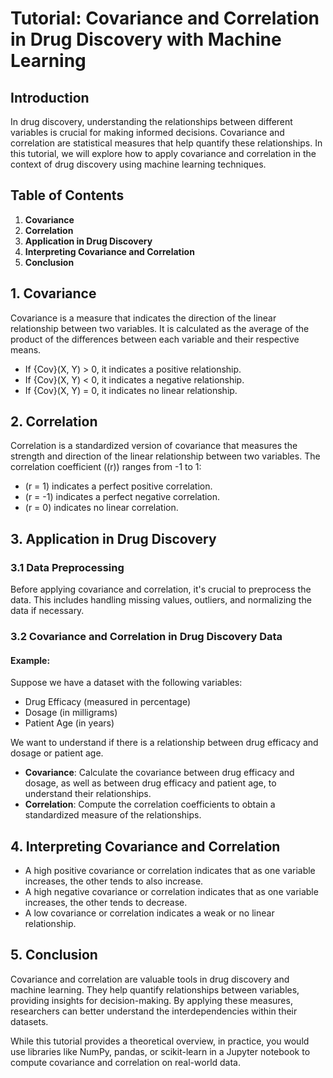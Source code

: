 # Tutorial: Covariance and Correlation in Drug Discovery with Machine Learning

## Introduction

In drug discovery, understanding the relationships between different variables is crucial for making informed decisions. Covariance and correlation are statistical measures that help quantify these relationships. In this tutorial, we will explore how to apply covariance and correlation in the context of drug discovery using machine learning techniques.

## Table of Contents

1. **Covariance**
2. **Correlation**
3. **Application in Drug Discovery**
4. **Interpreting Covariance and Correlation**
5. **Conclusion**


## 1. Covariance

Covariance is a measure that indicates the direction of the linear relationship between two variables. It is calculated as the average of the product of the differences between each variable and their respective means.


- If {Cov}(X, Y) > 0, it indicates a positive relationship.
- If {Cov}(X, Y) < 0, it indicates a negative relationship.
- If {Cov}(X, Y) = 0, it indicates no linear relationship.

## 2. Correlation

Correlation is a standardized version of covariance that measures the strength and direction of the linear relationship between two variables. The correlation coefficient (\(r\)) ranges from -1 to 1:


- (r = 1) indicates a perfect positive correlation.
- (r = -1) indicates a perfect negative correlation.
- (r = 0) indicates no linear correlation.

## 3. Application in Drug Discovery

### 3.1 Data Preprocessing

Before applying covariance and correlation, it's crucial to preprocess the data. This includes handling missing values, outliers, and normalizing the data if necessary.

### 3.2 Covariance and Correlation in Drug Discovery Data

#### Example:

Suppose we have a dataset with the following variables:

- Drug Efficacy (measured in percentage)
- Dosage (in milligrams)
- Patient Age (in years)

We want to understand if there is a relationship between drug efficacy and dosage or patient age.

- **Covariance**: Calculate the covariance between drug efficacy and dosage, as well as between drug efficacy and patient age, to understand their relationships.
- **Correlation**: Compute the correlation coefficients to obtain a standardized measure of the relationships.

## 4. Interpreting Covariance and Correlation

- A high positive covariance or correlation indicates that as one variable increases, the other tends to also increase.
- A high negative covariance or correlation indicates that as one variable increases, the other tends to decrease.
- A low covariance or correlation indicates a weak or no linear relationship.

## 5. Conclusion

Covariance and correlation are valuable tools in drug discovery and machine learning. They help quantify relationships between variables, providing insights for decision-making. By applying these measures, researchers can better understand the interdependencies within their datasets.

While this tutorial provides a theoretical overview, in practice, you would use libraries like NumPy, pandas, or scikit-learn in a Jupyter notebook to compute covariance and correlation on real-world data.
